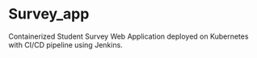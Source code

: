 # Survey_app
Containerized Student Survey Web Application deployed on Kubernetes with CI/CD pipeline using Jenkins.

